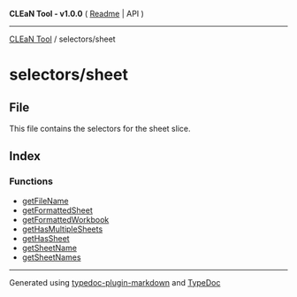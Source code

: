 **CLEaN Tool - v1.0.0** ( [Readme](../../README.md) \| API )

***

[CLEaN Tool](../../modules.md) / selectors/sheet

# selectors/sheet

## File

This file contains the selectors for the sheet slice.

## Index

### Functions

- [getFileName](functions/getFileName.md)
- [getFormattedSheet](functions/getFormattedSheet.md)
- [getFormattedWorkbook](functions/getFormattedWorkbook.md)
- [getHasMultipleSheets](functions/getHasMultipleSheets.md)
- [getHasSheet](functions/getHasSheet.md)
- [getSheetName](functions/getSheetName.md)
- [getSheetNames](functions/getSheetNames.md)

***

Generated using [typedoc-plugin-markdown](https://www.npmjs.com/package/typedoc-plugin-markdown) and [TypeDoc](https://typedoc.org/)
